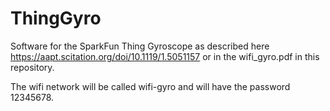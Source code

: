# ThingGyro

Software for the SparkFun Thing Gyroscope as described here
https://aapt.scitation.org/doi/10.1119/1.5051157 or in
the wifi_gyro.pdf in this repository.

The wifi network will be called wifi-gyro and will have the password 12345678.
